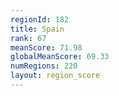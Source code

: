 ```yaml
---
regionId: 182
title: Spain
rank: 67
meanScore: 71.98
globalMeanScore: 69.33
numRegions: 220
layout: region_score
---
```

